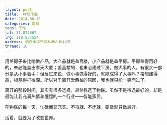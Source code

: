 ```yaml
---
layout: post
title:  物联传感
date: 2014-08-11 
categories: 南京
tags: 工作
lat: 31.874667
lng: 118.834554
address: 南京市江宁区秣周东路12号
thread: 16
---
```


用盖房子来比喻做产品，大产品就是盖高楼，小产品就是盖平房。平房盖得再好的，未必能盖出摩天大厦；盖高楼的，也未必建过平房。做大事的人，有很大一部分是从小事着手；但反过来说，做小事做得好的，就能成得了大事吗？楼想建得高，根基得打得深。所以对于离开爱西柚的原因，我也就只能一笑而过了。

离开的那段时间，其实有很多选择，最终我选了物联。虽然不是待遇最好的，却是最能让我充满热情和憧憬的一个行业——智能家居。

在物联的每一天，忙碌而又充实。不将就，不迁就，要做就只做最好。

活着，就要为了改变世界。